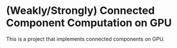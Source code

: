 # (Weakly/Strongly) Connected Component Computation on GPU

This is a project that implements connected components on GPU. 


